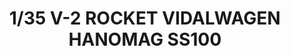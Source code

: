 ---
layout: product
title: "1/35 V-2 ROCKET VIDALWAGEN  HANOMAG SS100"
price: "7100" 
desc: "Maketa"
img_path: "/assets/img/TAKO2110.webp"
brand: "N/A"
available: false
special_offer: false
new: false
soon: false
cat: "010000"
subcat: "010200"
subsubcat: "0N/A"
sifra: "TAKO2110"
popular: false
---